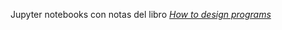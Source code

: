Jupyter notebooks con notas del libro _[How to design programs]_

[How to design programs]: https://htdp.org/
